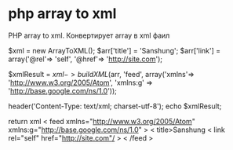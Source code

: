 # php array to xml
PHP array to xml. Конвертирует array в xml фаил

$xml = new ArrayToXML();
$arr['title'] = 'Sanshung';
$arr['link'] = array('@rel'=> 'self', '@href'=> 'http://site.com');

$xmlResult = $xml->buildXML($arr, 'feed', array('xmlns'=> 'http://www.w3.org/2005/Atom', 'xmlns:g' => 'http://base.google.com/ns/1.0'));

header('Content-Type: text/xml; charset-utf-8');
echo $xmlResult;

return xml
< feed xmlns="http://www.w3.org/2005/Atom" xmlns:g="http://base.google.com/ns/1.0" >
  < title>Sanshung</title >
  < link rel="self" href="http://site.com"/ >
< /feed >
